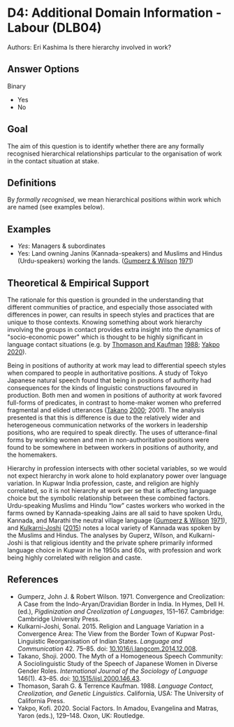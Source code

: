 # D4: Additional Domain Information - Labour (DLB04)

Authors: Eri Kashima
Is there hierarchy involved in work?
## Answer Options

Binary
- Yes
- No
## Goal

The aim of this question is to identify whether there are any formally recognised hierarchical relationships particular to the organisation of work in the contact situation at stake.
## Definitions

By _formally recognised_, we mean hierarchical positions within work which are named (see examples below).
## Examples

- _Yes_: Managers & subordinates
- Yes: Land owning Janins (Kannada-speakers) and Muslims and Hindus (Urdu-speakers) working the lands. ([Gumperz & Wilson](#source-GumperzWilson1971) [1971](#source-GumperzWilson1971))
## Theoretical & Empirical Support

The rationale for this question is grounded in the understanding that different communities of practice, and especially those associated with differences in power, can results in speech styles and practices that are unique to those contexts.  Knowing something about work hierarchy involving the groups in contact provides extra insight into the dynamics of "socio-economic power" which is thought to be highly significant in language contact situations (e.g. by [Thomason and Kaufman](#source-ThomasonKaufman1988) [1988](#source-ThomasonKaufman1988); [Yakpo](#source-Yakpo2020) [2020](#source-Yakpo2020)).

Being in positions of authority at work may lead to differential speech styles when compared to people in authoritative positions. A study of Tokyo Japanese natural speech found that being in positions of authority had consequences for the kinds of linguistic constructions favoured in production. Both men and women in positions of authority at work favored full-forms of predicates, in contrast to home-maker women who preferred fragmental and elided utterances ([Takano](#source-Takano2000) [2000](#source-Takano2000); 2001). The analysis presented is that this is difference is due to the relatively wider and heterogeneous communication networks of the workers in leadership positions, who are required to speak directly. The uses of utterance-final forms by working women and men in non-authoritative positions were found to be somewhere in between workers in positions of authority, and the homemakers.

Hierarchy in profession intersects with other societal variables, so we would not expect hierarchy in work alone to hold explanatory power over language variation. In Kupwar India profession, caste, and religion are highly correlated, so it is not hierarchy at work per se that is affecting language choice but the symbolic relationship between these combined factors. Urdu-speaking Muslims and Hindu “low” castes workers who worked in the farms owned by Kannada-speaking Jains are all said to have spoken Urdu, Kannada, and Marathi the neutral village language ([Gumperz & Wilson](#source-GumperzWilson1971) [1971](#source-GumperzWilson1971)), and [Kulkarni-Joshi](#source-Kulkarni-Joshi2015) ([2015](#source-Kulkarni-Joshi2015)) notes a local variety of Kannada was spoken by the Muslims and Hindus. The analyses by Guperz, Wilson, and Kulkarni-Joshi is that religious identity and the private sphere primarily informed language choice in Kupwar in he 1950s and 60s, with profession and work being highly correlated with religion and caste.
## References

- <a id="source-GumperzWilson1971"> </a>Gumperz, John J. & Robert Wilson. 1971. Convergence and Creolization: A Case from the Indo-Aryan/Dravidian Border in India. In Hymes, Dell H. (ed.), _Pigdinization and Creolization of Languages_, 151–167. Cambridge: Cambridge University Press.
- <a id="source-Kulkarni-Joshi2015"> </a>Kulkarni-Joshi, Sonal. 2015. Religion and Language Variation in a Convergence Area: The View from the Border Town of Kupwar Post-Linguistic Reorganisation of Indian States. _Language and Communication_ 42. 75–85. doi: [10.1016/j.langcom.2014.12.008](https://doi.org/10.1016/j.langcom.2014.12.008).
- <a id="source-Takano2000"> </a>Takano, Shoji. 2000. The Myth of a Homogeneous Speech Community: A Sociolinguistic Study of the Speech of Japanese Women in Diverse Gender Roles. _International Journal of the Sociology of Language_ 146(1). 43–85. doi: [10.1515/ijsl.2000.146.43](https://doi.org/10.1515/ijsl.2000.146.43).
- <a id="source-ThomasonKaufman1988"> </a>Thomason, Sarah G. & Terrence Kaufman. 1988. _Language Contact, Creolization, and Genetic Linguistics_. California, USA: The University of California Press.
- <a id="source-Yakpo2020"> </a>Yakpo, Kofi. 2020. Social Factors. In Amadou, Evangelina and Matras, Yaron (eds.), 129–148. Oxon, UK: Routledge.
